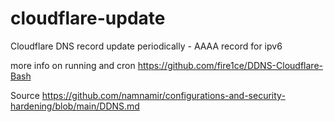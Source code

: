 # cloudflare-update
Cloudflare DNS record update periodically - AAAA record for ipv6

more info on running and cron
https://github.com/fire1ce/DDNS-Cloudflare-Bash

Source
https://github.com/namnamir/configurations-and-security-hardening/blob/main/DDNS.md
